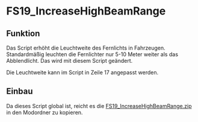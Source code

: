 # **FS19_IncreaseHighBeamRange**

## **Funktion**
Das Script erhöht die Leuchtweite des Fernlichts in Fahrzeugen. Standardmäßig leuchten die Fernlichter nur 5-10 Meter weiter als das Abblendlicht. Das wird mit diesem Script geändert.

Die Leuchtweite kann im Script in Zeile 17 angepasst werden.

## **Einbau**
Da dieses Script global ist, reicht es die [FS19_IncreaseHighBeamRange.zip](https://github.com/RivalAUT/FS19_Script_collection/raw/master/IncreaseHighBeamRange/FS19_IncreaseHighBeamRange.zip) in den Modordner zu kopieren.
